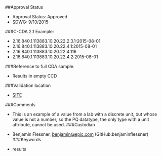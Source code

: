 ##Approval Status 

* Approval Status: Approved
* SDWG: 9/10/2015

###C-CDA 2.1 Example: 

* 2.16.840.1.113883.10.20.22.2.3.1:2015-08-01
* 2.16.840.1.113883.10.20.22.4.1:2015-08-01
* 2.16.840.1.113883.10.20.22.4.119
* 2.16.840.1.113883.10.20.22.4.2:2015-08-01

###Reference to full CDA sample:
* Results in empty CCD


###Validation location

* [SITE](https://sitenv.org/c-cda-validator)


###Comments

* This is an example of a value from a lab with a discrete unit, but whose value is not a number, so the PQ datatype, the only type with a unit attribute, cannot be used.
###Custodian

* Benjamin Flessner, benjamin@epic.com (GitHub:benjaminflessner)
###Keywords

* results